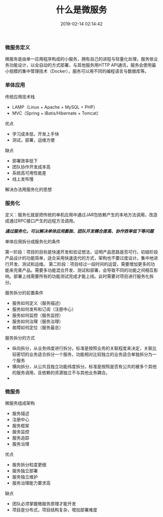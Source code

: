 ﻿---
title: '什么是微服务'
catalog: true
date: 2019-02-14 02:14:42
subtitle:
header-img: "/img/header_img/weifuwu000-1.jpg"
categories:
- 技术
tags:
- 微服务
---

### 微服务定义

微服务是由单一应用程序构成的小服务，拥有自己的进程与轻量化处理，服务依业务功能设计，以全自动的方式部署，与其他服务用HTTP API通讯，服务会使用最小规模的集中管理技术（Docker），服务可以用不同的编程语言与数据库等。

### 单体应用

传统应用技术栈
* LAMP（Linux + Apache + MySQL  + PHP） 
* MVC（Spring + iBatis/Hibernate + Tomcat）

优点

* 学习成本低，开发上手快
* 测试，部署，运维方便

缺点

* 部署效率低下
* 团队协作开发成本高
* 系统高可用性能差
* 线上发布慢
 
 解决办法用服务化的思想
 
 ### 服务化
 
定义：服务化就是把传统的单机应用中通过JAR包依赖产生的本地方法调用，改造成通过RPC接口产生的远程方法调用。
 
***通过服务化，可以解决单体应用膨胀、团队开发耦合度高、协作效率低下等问题***

单体应用拆分成服务化的条件

第一阶段：项目的目标是快速开发和验证想法，证明产品思路是否可行。初级阶段产品设计的功能简单，适合采用快速迭代的方式，架构也不要过度设计。集中地进行开发、测试和运维。
第二阶段：项目经过一段时间的运营，需要增加更多的功能来完善产品。需要多功能混合开发、测试和部署，会导致不同的功能之间相互影响。部署上线需要所有的功能测试完成才能上线。此时需要对项目进行服务化拆分。

服务拆分的前置条件

* 服务如何定义（服务描述）
* 服务如何发布和订阅（注册中心）
* 服务如何监控（服务监控）
* 服务如何治理（服务治理）
* 故障如何定位（服务最总）

服务拆分的方式

* 纵向拆分，从业务纬度进行拆分。标准是按照业务的关联程度来决定，关联比较密切的业务适合拆分一个服务，功能相对比较独立的业务适合单独拆分为一个服务
* 横向拆分，从公共且独立功能纬度拆分。标准是按照是否有公共的被多个其他的服务调用，且依赖的资源独立不与其他业务耦合。
*


### 微服务

微服务组成架构

* 服务描述
* 注册中心
* 服务框架
* 服务监控
* 服务追踪
* 服务治理

优点

* 服务拆分粒度更细
* 服务独立部署
* 服务独立维护
* 服务治理能力要求高

缺点

* 团队必须掌握微服务原理才能开发
* 项目是分布式，项目结构复杂，增加部署难度
